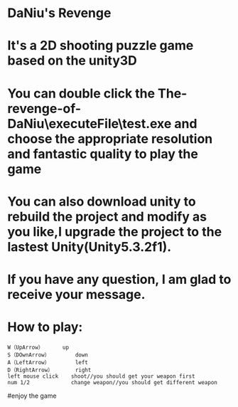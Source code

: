 # DaNiu's Revenge
# It's a 2D shooting puzzle game based on the unity3D
# You can double click the The-revenge-of-DaNiu\executeFile\test.exe and choose the appropriate resolution and fantastic quality to play the game
# You can also download unity to rebuild the project and modify as you like,I upgrade the project to the lastest Unity(Unity5.3.2f1).
# If you have any question, I am glad to receive your message.
# How to play:
	W（UpArrow）		up
	S（DOwnArrow）		down
	A（LeftArrow）		left
	D（RightArrow）		right
	left mouse click	shoot//you should get your weapon first
	num 1/2				change weapon//you should get different weapon
#enjoy the game
